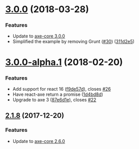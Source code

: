 <a name="3.0.0"></a>
# [3.0.0](https://github.com/dequelabs/react-axe/compare/v3.0.0-alpha.1...v3.0.0) (2018-03-28)


### Features

* Update to [axe-core 3.0.0](https://github.com/dequelabs/axe-core/releases/tag/v3.0.0)
* Simplified the example by removing Grunt ([#30](https://github.com/dequelabs/react-axe/issues/30)) ([311d2e5](https://github.com/dequelabs/react-axe/commit/311d2e5))


<a name="3.0.0-alpha.1"></a>
# [3.0.0-alpha.1](https://github.com/dequelabs/react-axe/compare/v2.1.9...v3.0.0-alpha.1) (2018-02-20)


### Features

* Add support for react 16 ([f9de57d](https://github.com/dequelabs/react-axe/commit/f9de57d)), closes [#26](https://github.com/dequelabs/react-axe/issues/26)
* Have react-axe return a promise ([1d4bd8d](https://github.com/dequelabs/react-axe/commit/1d4bd8d))
* Upgrade to axe 3 ([87e6d1e](https://github.com/dequelabs/react-axe/commit/87e6d1e)), closes [#22](https://github.com/dequelabs/react-axe/issues/22)


<a name="2.1.8"></a>
## [2.1.8](https://github.com/dequelabs/react-axe/compare/2.1.7...2.1.8) (2017-12-20)


### Features

* Update to [axe-core 2.6.0](https://github.com/dequelabs/axe-core/releases/tag/v2.6.0)

